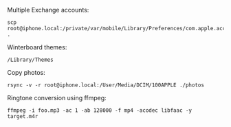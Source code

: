 Multiple Exchange accounts:

    scp root@iphone.local:/private/var/mobile/Library/Preferences/com.apple.accountsettings.plist .

Winterboard themes:

    /Library/Themes

Copy photos:

    rsync -v -r root@iphone.local:/User/Media/DCIM/100APPLE ./photos

Ringtone conversion using ffmpeg:

    ffmpeg -i foo.mp3 -ac 1 -ab 128000 -f mp4 -acodec libfaac -y target.m4r
